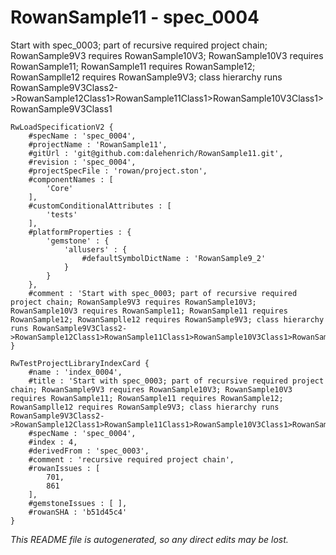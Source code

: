 # RowanSample11 - spec_0004
Start with spec_0003; part of recursive required project chain; RowanSample9V3 requires RowanSample10V3; RowanSample10V3 requires RowanSample11; RowanSample11 requires RowanSample12; RowanSamplle12 requires RowanSample9V3; class hierarchy runs RowanSample9V3Class2->RowanSample12Class1>RowanSample11Class1>RowanSample10V3Class1>RowanSample9V3Class1
```
RwLoadSpecificationV2 {
	#specName : 'spec_0004',
	#projectName : 'RowanSample11',
	#gitUrl : 'git@github.com:dalehenrich/RowanSample11.git',
	#revision : 'spec_0004',
	#projectSpecFile : 'rowan/project.ston',
	#componentNames : [
		'Core'
	],
	#customConditionalAttributes : [
		'tests'
	],
	#platformProperties : {
		'gemstone' : {
			'allusers' : {
				#defaultSymbolDictName : 'RowanSample9_2'
			}
		}
	},
	#comment : 'Start with spec_0003; part of recursive required project chain; RowanSample9V3 requires RowanSample10V3; RowanSample10V3 requires RowanSample11; RowanSample11 requires RowanSample12; RowanSamplle12 requires RowanSample9V3; class hierarchy runs RowanSample9V3Class2->RowanSample12Class1>RowanSample11Class1>RowanSample10V3Class1>RowanSample9V3Class1'
}

RwTestProjectLibraryIndexCard {
	#name : 'index_0004',
	#title : 'Start with spec_0003; part of recursive required project chain; RowanSample9V3 requires RowanSample10V3; RowanSample10V3 requires RowanSample11; RowanSample11 requires RowanSample12; RowanSamplle12 requires RowanSample9V3; class hierarchy runs RowanSample9V3Class2->RowanSample12Class1>RowanSample11Class1>RowanSample10V3Class1>RowanSample9V3Class1',
	#specName : 'spec_0004',
	#index : 4,
	#derivedFrom : 'spec_0003',
	#comment : 'recursive required project chain',
	#rowanIssues : [
		701,
		861
	],
	#gemstoneIssues : [ ],
	#rowanSHA : 'b51d45c4'
}
```

*This README file is autogenerated, so any direct edits may be lost.*
